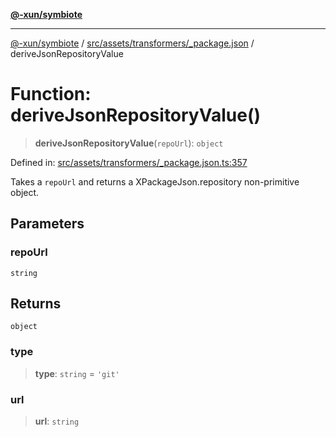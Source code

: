 [**@-xun/symbiote**](../../../../../README.md)

***

[@-xun/symbiote](../../../../../README.md) / [src/assets/transformers/\_package.json](../README.md) / deriveJsonRepositoryValue

# Function: deriveJsonRepositoryValue()

> **deriveJsonRepositoryValue**(`repoUrl`): `object`

Defined in: [src/assets/transformers/\_package.json.ts:357](https://github.com/Xunnamius/symbiote/blob/1546ab8527a571efe54081d7614bd35a9d6e0c3c/src/assets/transformers/_package.json.ts#L357)

Takes a `repoUrl` and returns a XPackageJson.repository non-primitive
object.

## Parameters

### repoUrl

`string`

## Returns

`object`

### type

> **type**: `string` = `'git'`

### url

> **url**: `string`
